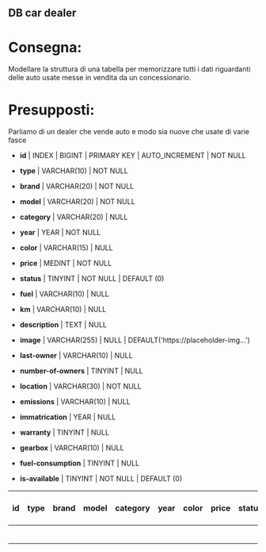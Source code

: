 ## DB car dealer
# Consegna:

Modellare la struttura di una tabella per memorizzare tutti i dati riguardanti delle auto usate messe in vendita da un concessionario.

# Presupposti:

Parliamo di un dealer che vende auto e modo sia nuove che usate di varie fasce

<!-- Colums -->

<!-- id -->
- **id** | INDEX | BIGINT | PRIMARY KEY | AUTO_INCREMENT | NOT NULL
<!-- es: moto/auto -->
- **type** | VARCHAR(10) | NOT NULL 
<!-- es: ford/ferrari/audi -->
- **brand** | VARCHAR(20) | NOT NULL
<!-- es: focus/audi/supra -->
- **model**  | VARCHAR(20) | NOT NULL
<!-- es: suv/sedan -->
- **category**  | VARCHAR(20) | NULL
<!-- es: 2020 -->
- **year** | YEAR | NOT NULL
<!-- es: black/red/blue -->
- **color** | VARCHAR(15) | NULL
<!-- es: 10000 -->
- **price** | MEDINT | NOT NULL
<!-- es: new/used -->
- **status** | TINYINT | NOT NULL | DEFAULT (0)
<!-- es: diesel/gas/electric -->
- **fuel** | VARCHAR(10) | NULL
<!-- es: 10000 -->
- **km** | VARCHAR(10) | NULL
<!-- es: nice car -->
- **description** | TEXT | NULL
<!-- es: url -->
- **image** | VARCHAR(255) | NULL | DEFAULT('https://placeholder-img...')
<!-- es: corporate/private -->
- **last-owner** | VARCHAR(10) | NULL
<!-- es: 1/2/3 etc -->
- **number-of-owners** | TINYINT | NULL
<!-- es: city/country -->
- **location** | VARCHAR(30) | NOT NULL
<!-- es: euro 1/euro 2/euro 3 etc -->
- **emissions** | VARCHAR(10) | NULL
<!-- es: 2020 -->
- **immatrication** | YEAR | NULL
<!-- es: 1/2/3 etc -->
- **warranty** | TINYINT | NULL
<!-- es: manual/automatic -->
- **gearbox** | VARCHAR(10) | NULL
<!-- es: l*KM -->
- **fuel-consumption** | TINYINT | NULL
<!-- es: true/false -->
- **is-available** | TINYINT | NOT NULL | DEFAULT (0)

<!-- End of columns -->

<!-- Table Structure -->

| id   | type | brand | model | category | year | color | price | status | fuel | km   | description | image | last owner | number of owners | location | emissions | immatrication | warranty | gearbox | fuel consumption |
| :--- | :--- | :---- | :---- | :------- | :--- | :---- | :---- | :----- | :--- | :--- | :---------- | :---- | :--------- | :--------------- | :------- | :-------- | :------------ | :------- | :------ | :--------------- |
|      |      |       |       |          |      |       |       |        |      |      |             |       |            |                  |          |           |               |          |         |                  |
|      |      |       |       |          |      |       |       |        |      |      |             |       |            |                  |          |           |               |          |         |                  |
|      |      |       |       |          |      |       |       |        |      |      |             |       |            |                  |          |           |               |          |         |                  |
|      |      |       |       |          |      |       |       |        |      |      |             |       |            |                  |          |           |               |          |         |                  |
|      |      |       |       |          |      |       |       |        |      |      |             |       |            |                  |          |           |               |          |         |                  |
|      |      |       |       |          |      |       |       |        |      |      |             |       |            |                  |          |           |               |          |         |                  |

<!-- End of table -->